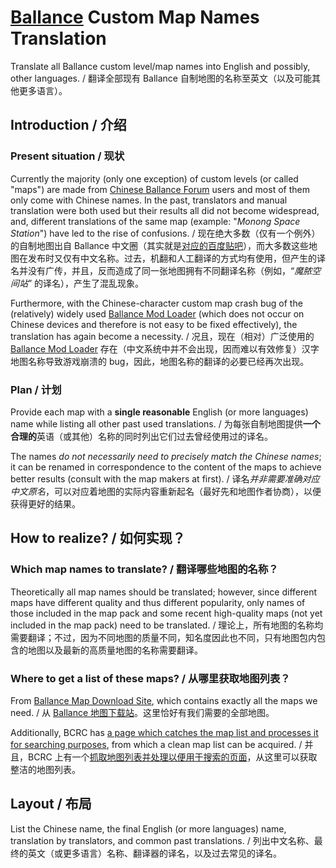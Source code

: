 # [Ballance](https://en.wikipedia.org/wiki/Ballance) Custom Map Names Translation

Translate all Ballance custom level/map names into English and possibly, other languages. / 翻译全部现有 Ballance 自制地图的名称至英文（以及可能其他更多语言）。

## Introduction / 介绍

### Present situation / 现状

Currently the majority (only one exception) of custom levels (or called "maps") are made from [Chinese Ballance Forum](https://tieba.baidu.com/ballance) users and most of them only come with Chinese names. In the past, translators and manual translation were both used but their results all did not become widespread, and, different translations of the same map (example: "*Monong Space Station*") have led to the rise of confusions. / 现在绝大多数（仅有一个例外）的自制地图出自 Ballance 中文圈（其实就是[对应的百度贴吧](https://tieba.baidu.com/ballance)），而大多数这些地图在发布时又仅有中文名称。过去，机翻和人工翻译的方式均有使用，但产生的译名并没有广传，并且，反而造成了同一张地图拥有不同翻译名称（例如，“*魔脓空间站*” 的译名），产生了混乱现象。

Furthermore, with the Chinese-character custom map crash bug of the (relatively) widely used [Ballance Mod Loader](https://github.com/Gamepiaynmo/BallanceModLoader) (which does not occur on Chinese devices and therefore is not easy to be fixed effectively), the translation has again become a necessity. / 况且，现在（相对）广泛使用的 [Ballance Mod Loader](https://github.com/Gamepiaynmo/BallanceModLoader) 存在（中文系统中并不会出现，因而难以有效修复）汉字地图名称导致游戏崩溃的 bug，因此，地图名称的翻译的必要已经再次出现。

### Plan / 计划

Provide each map with a **single reasonable** English (or more languages) name while listing all other past used translations. / 为每张自制地图提供**一个合理的**英语（或其他）名称的同时列出它们过去曾经使用过的译名。

The names *do not necessarily need to precisely match the Chinese names*; it can be renamed in correspondence to the content of the maps to achieve better results (consult with the map makers at first). / 译名*并非需要准确对应中文原名*，可以对应着地图的实际内容重新起名（最好先和地图作者协商），以便获得更好的结果。

## How to realize? / 如何实现？

### Which map names to translate? / 翻译哪些地图的名称？

Theoretically all map names should be translated; however, since different maps have different quality and thus different popularity, only names of those included in the map pack and some recent high-quality maps (not yet included in the map pack) need to be translated. / 理论上，所有地图的名称均需要翻译；不过，因为不同地图的质量不同，知名度因此也不同，只有地图包内包含的地图以及最新的高质量地图的名称需要翻译。

### Where to get a list of these maps? / 从哪里获取地图列表？

From [Ballance Map Download Site](http://ballancemaps.ys168.com), which contains exactly all the maps we need. / 从 [Ballance 地图下载站](http://ballancemaps.ys168.com)。这里恰好有我们需要的全部地图。

Additionally, BCRC has [a page which catches the map list and processes it for searching purposes](https://bcrc.info/maps/), from which a clean map list can be acquired. / 并且，BCRC 上有一个[抓取地图列表并处理以便用于搜索的页面](https://bcrc.info/maps/)，从这里可以获取整洁的地图列表。

## Layout / 布局

List the Chinese name, the final English (or more languages) name, translation by translators, and common past translations. / 列出中文名称、最终的英文（或更多语言）名称、翻译器的译名，以及过去常见的译名。
